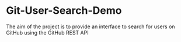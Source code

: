 # Git-User-Search-Demo
The aim of the project is to provide an interface to search for users on GitHub using the GitHub REST API
